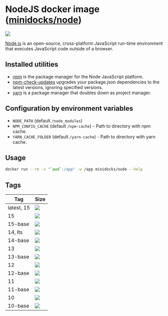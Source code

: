 NodeJS docker image ([minidocks/node](https://hub.docker.com/r/minidocks/node))
===============================================================================

![](https://upload.wikimedia.org/wikipedia/commons/thumb/d/d9/Node.js_logo.svg/170px-Node.js_logo.svg.png)

[Node.js](https://nodejs.org) is an open-source, cross-platform JavaScript
run-time environment that executes JavaScript code outside of a browser.

Installed utilities
-------------------

-   [npm](https://docs.npmjs.com/cli/npm) is the package manager for the Node
    JavaScript platform.
-   [npm-check-updates](https://github.com/raineorshine/npm-check-updates)
    upgrades your package.json dependencies to the latest versions, ignoring
    specified versions.
-   [yarn](https://yarnpkg.com/) is a package manager that doubles down as
    project manager.

Configuration by environment variables
--------------------------------------

-   `NODE_PATH` (default `/node_modules`)
-   `NPM_CONFIG_CACHE` (default `/npm-cache`) - Path to directory with npm
    cache.
-   `YARN_CACHE_FOLDER` (default `/yarn-cache`) - Path to directory with yarn
    cache.

Usage
-----

``` bash
docker run --rm -v "`pwd`:/app" -w /app minidocks/node --help
```

Tags
----

| Tag        | Size                                                                            |
|------------|---------------------------------------------------------------------------------|
| latest, 15 | [![](https://img.shields.io/docker/image-size/minidocks/node/latest?style=flat-square&logo=docker&label=size)]()         |
| 15         | [![](https://img.shields.io/docker/image-size/minidocks/node/15?style=flat-square&logo=docker&label=size)]()      |
| 15-base    | [![](https://img.shields.io/docker/image-size/minidocks/node/15-base?style=flat-square&logo=docker&label=size)]() |
| 14, lts    | [![](https://img.shields.io/docker/image-size/minidocks/node/14?style=flat-square&logo=docker&label=size)]()      |
| 14-base    | [![](https://img.shields.io/docker/image-size/minidocks/node/14-base?style=flat-square&logo=docker&label=size)]() |
| 13         | [![](https://img.shields.io/docker/image-size/minidocks/node/13?style=flat-square&logo=docker&label=size)]()      |
| 13-base    | [![](https://img.shields.io/docker/image-size/minidocks/node/13-base?style=flat-square&logo=docker&label=size)]() |
| 12         | [![](https://img.shields.io/docker/image-size/minidocks/node/12?style=flat-square&logo=docker&label=size)]()      |
| 12-base    | [![](https://img.shields.io/docker/image-size/minidocks/node/12-base?style=flat-square&logo=docker&label=size)]() |
| 11         | [![](https://img.shields.io/docker/image-size/minidocks/node/11?style=flat-square&logo=docker&label=size)]()      |
| 11-base    | [![](https://img.shields.io/docker/image-size/minidocks/node/11-base?style=flat-square&logo=docker&label=size)]() |
| 10         | [![](https://img.shields.io/docker/image-size/minidocks/node/10?style=flat-square&logo=docker&label=size)]()      |
| 10-base    | [![](https://img.shields.io/docker/image-size/minidocks/node/10-base?style=flat-square&logo=docker&label=size)]() |
